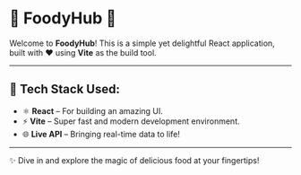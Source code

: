 # 🍔 **FoodyHub** 🍕  

Welcome to **FoodyHub**! This is a simple yet delightful React application, built with ❤️ using **Vite** as the build tool.  

---

## 🚀 **Tech Stack Used**:
- ⚛️ **React** – For building an amazing UI.  
- ⚡ **Vite** – Super fast and modern development environment.  
- 🌐 **Live API** – Bringing real-time data to life!  

---

✨ Dive in and explore the magic of delicious food at your fingertips!  
